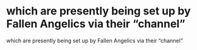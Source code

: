 # which are presently being set up by Fallen Angelics via their “channel”

which are presently being set up by Fallen Angelics via their “channel”